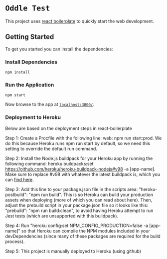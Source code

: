 # `Oddle Test`

This project uses [react boilerplate][react-boilerplate] to quickly start the web development.

## Getting Started

To get you started you can install the dependencies:

### Install Dependencies

```
npm install
```

### Run the Application

```
npm start
```

Now browse to the app at [`localhost:3000/`][local-app-url].

### Deployment to Heroku

Below are based on the deployment steps in react-boilerplate

Step 1: Create a Procfile with the following line: web: npm run start:prod. We do this because Heroku runs npm run start by default, so we need this setting to override the default run command.

Step 2: Install the Node.js buildpack for your Heroku app by running the following command: heroku buildpacks:set https://github.com/heroku/heroku-buildpack-nodejs#v98 -a [app-name]. Make sure to replace #v98 with whatever the latest buildpack is, which you can [find here][heroku-buildpack-node].

Step 3: Add this line to your package.json file in the scripts area: "heroku-postbuild": "npm run build". This is so Heroku can build your production assets when deploying (more of which you can read about here). Then, adjust the prebuild script in your package.json file so it looks like this: "prebuild": "npm run build:clean", to avoid having Heroku attempt to run Jest tests (which are unsupported with this buildpack).

Step 4: Run "heroku config:set NPM_CONFIG_PRODUCTION=false -a [app-name]" so that Heroku can compile the NPM modules included in your devDependencies (since many of these packages are required for the build process).

Step 5: This project is manually deployed to Heroku (using github)

[react-boilerplate]: https://github.com/react-boilerplate/react-boilerplate
[local-app-url]: http://localhost:3000/
[node]: https://nodejs.org/
[npm]: https://www.npmjs.org/
[heroku-buildpack-node]: https://github.com/heroku/heroku-buildpack-nodejs/releases

